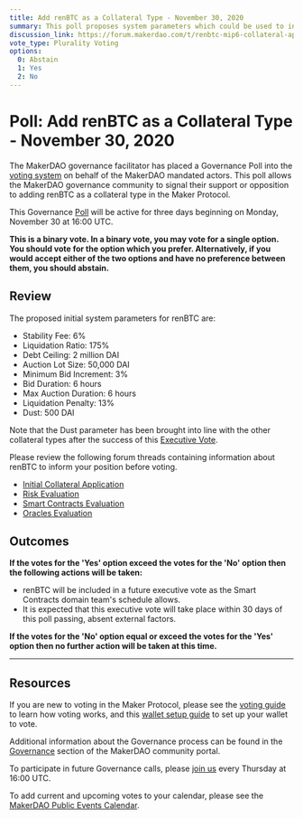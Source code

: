 ```yaml
---
title: Add renBTC as a Collateral Type - November 30, 2020
summary: This poll proposes system parameters which could be used to initialize renBTC as a new collateral type.
discussion_link: https://forum.makerdao.com/t/renbtc-mip6-collateral-application/2971
vote_type: Plurality Voting
options:
  0: Abstain
  1: Yes
  2: No
---
```


# Poll: Add renBTC as a Collateral Type - November 30, 2020

The MakerDAO governance facilitator has placed a Governance Poll into the [voting system](https://vote.makerdao.com/polling) on behalf of the MakerDAO mandated actors. This poll allows the MakerDAO governance community to signal their support or opposition to adding renBTC as a collateral type in the Maker Protocol.

This Governance [Poll](https://community-development.makerdao.com/en/learn/governance/on-chain-gov) will be active for three days beginning on Monday, November 30 at 16:00 UTC.

**This is a binary vote. In a binary vote, you may vote for a single option. You should vote for the option which you prefer. Alternatively, if you would accept either of the two options and have no preference between them, you should abstain.**

## Review

The proposed initial system parameters for renBTC are:

- Stability Fee: 6%
- Liquidation Ratio: 175%
- Debt Ceiling: 2 million DAI
- Auction Lot Size: 50,000 DAI
- Minimum Bid Increment: 3%
- Bid Duration: 6 hours
- Max Auction Duration: 6 hours
- Liquidation Penalty: 13%
- Dust: 500 DAI

Note that the Dust parameter has been brought into line with the other collateral types after the success of this [Executive Vote](https://vote.makerdao.com/executive/5fb7e09b69fd97001ae7442a?network=mainnet#proposal-detail).

Please review the following forum threads containing information about renBTC to inform your position before voting.

- [Initial Collateral Application](https://forum.makerdao.com/t/renbtc-mip6-collateral-application/2971)
- [Risk Evaluation](https://forum.makerdao.com/t/renbtc-collateral-onboarding-risk-evaluation/5095)
- [Smart Contracts Evaluation](https://forum.makerdao.com/t/renbtc-erc20-token-smart-contract-technical-assessment/5341)
- [Oracles Evaluation](https://forum.makerdao.com/t/renbtc-collateral-onboarding-oracle-assessment-mip10c3-sp17/5377)

## Outcomes

**If the votes for the 'Yes' option exceed the votes for the 'No' option then the following actions will be taken:**

- renBTC will be included in a future executive vote as the Smart Contracts domain team's schedule allows.
- It is expected that this executive vote will take place within 30 days of this poll passing, absent external factors.

**If the votes for the 'No' option equal or exceed the votes for the 'Yes' option then no further action will be taken at this time.**

---

## Resources

If you are new to voting in the Maker Protocol, please see the [voting guide](https://community-development.makerdao.com/en/learn/governance/how-voting-works/) to learn how voting works, and this [wallet setup guide](https://community-development.makerdao.com/en/learn/governance/voting-setup/) to set up your wallet to vote.

Additional information about the Governance process can be found in the [Governance](https://community-development.makerdao.com/en/learn/governance) section of the MakerDAO community portal.

To participate in future Governance calls, please [join us](https://github.com/makerdao/community/tree/master/governance/governance-and-risk-meetings) every Thursday at 16:00 UTC.

To add current and upcoming votes to your calendar, please see the [MakerDAO Public Events Calendar](https://calendar.google.com/calendar/embed?src=makerdao.com_3efhm2ghipksegl009ktniomdk%40group.calendar.google.com&ctz=UTC&mode=week&showCalendars=0&showPrint=0).
